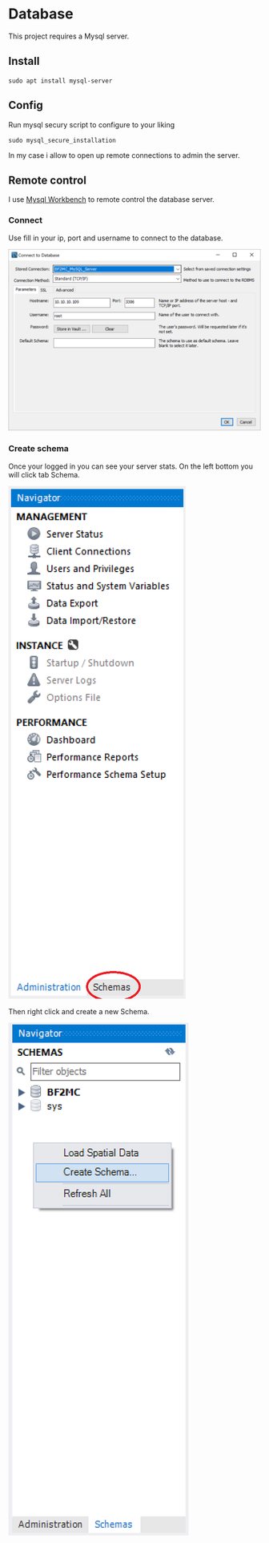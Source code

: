 # Database

This project requires a Mysql server.

## Install

```
sudo apt install mysql-server
```

## Config

Run mysql secury script to configure to your liking
```
sudo mysql_secure_installation
```

In my case i allow to open up remote connections to admin the server.

## Remote control

I use [Mysql Workbench](https://www.mysql.com/products/workbench/) to remote control the database server.

### Connect

Use fill in your ip, port and username to connect to the database.

![../images/mysql/connection.png](../images/mysql/connection.png)

### Create schema

Once your logged in you can see your server stats. On the left bottom you will click tab Schema.

![../images/mysql/schema.png](../images/mysql/schema.png)

Then right click and create a new Schema.

![../images/mysql/schema_new.png](../images/mysql/schema_new.png)

